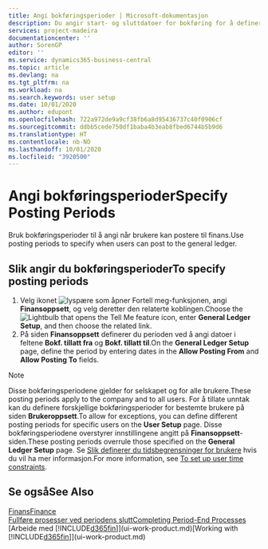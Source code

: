 ```yaml
---
title: Angi bokføringsperioder | Microsoft-dokumentasjon
description: Du angir start- og sluttdatoer for bokføring for å definere når brukere kan bokføre i Finans.
services: project-madeira
documentationcenter: ''
author: SorenGP
editor: ''
ms.service: dynamics365-business-central
ms.topic: article
ms.devlang: na
ms.tgt_pltfrm: na
ms.workload: na
ms.search.keywords: user setup
ms.date: 10/01/2020
ms.author: edupont
ms.openlocfilehash: 722a972de9a9cf38fb6a8d95436737c40f0906cf
ms.sourcegitcommit: ddbb5cede750df1baba4b3eab8fbed6744b5b9d6
ms.translationtype: HT
ms.contentlocale: nb-NO
ms.lasthandoff: 10/01/2020
ms.locfileid: "3920500"
---
```

# <a name="specify-posting-periods"></a><span data-ttu-id="f385a-103">Angi bokføringsperioder</span><span class="sxs-lookup"><span data-stu-id="f385a-103">Specify Posting Periods</span></span>
<span data-ttu-id="f385a-104">Bruk bokføringsperioder til å angi når brukere kan postere til finans.</span><span class="sxs-lookup"><span data-stu-id="f385a-104">Use posting periods to specify when users can post to the general ledger.</span></span>  

## <a name="to-specify-posting-periods"></a><span data-ttu-id="f385a-105">Slik angir du bokføringsperioder</span><span class="sxs-lookup"><span data-stu-id="f385a-105">To specify posting periods</span></span>
1. <span data-ttu-id="f385a-106">Velg ikonet ![lyspære som åpner Fortell meg-funksjonen](media/ui-search/search_small.png "Fortell hva du vil gjøre"), angi **Finansoppsett**, og velg deretter den relaterte koblingen.</span><span class="sxs-lookup"><span data-stu-id="f385a-106">Choose the ![Lightbulb that opens the Tell Me feature](media/ui-search/search_small.png "Tell me what you want to do") icon, enter **General Ledger Setup**, and then choose the related link.</span></span>  
2. <span data-ttu-id="f385a-107">På siden **Finansoppsett** definerer du perioden ved å angi datoer i feltene **Bokf. tillatt fra** og **Bokf. tillatt til**.</span><span class="sxs-lookup"><span data-stu-id="f385a-107">On the **General Ledger Setup** page, define the period by entering dates in the **Allow Posting From** and **Allow Posting To** fields.</span></span>  

> [!NOTE]  
>   <span data-ttu-id="f385a-108">Disse bokføringsperiodene gjelder for selskapet og for alle brukere.</span><span class="sxs-lookup"><span data-stu-id="f385a-108">These posting periods apply to the company and to all users.</span></span> <span data-ttu-id="f385a-109">For å tillate unntak kan du definere forskjellige bokføringsperioder for bestemte brukere på siden **Brukeroppsett**.</span><span class="sxs-lookup"><span data-stu-id="f385a-109">To allow for exceptions, you can define different posting periods for specific users on the **User Setup** page.</span></span> <span data-ttu-id="f385a-110">Disse bokføringsperiodene overstyrer innstillingene angitt på **Finansoppsett**-siden.</span><span class="sxs-lookup"><span data-stu-id="f385a-110">These posting periods overrule those specified on the **General Ledger Setup** page.</span></span> <span data-ttu-id="f385a-111">Se [Slik definerer du tidsbegrensninger for brukere](ui-define-granular-permissions.md#to-set-up-user-time-constraints) hvis du vil ha mer informasjon.</span><span class="sxs-lookup"><span data-stu-id="f385a-111">For more information, see [To set up user time constraints](ui-define-granular-permissions.md#to-set-up-user-time-constraints).</span></span>

## <a name="see-also"></a><span data-ttu-id="f385a-112">Se også</span><span class="sxs-lookup"><span data-stu-id="f385a-112">See Also</span></span>
[<span data-ttu-id="f385a-113">Finans</span><span class="sxs-lookup"><span data-stu-id="f385a-113">Finance</span></span>](finance.md)  
[<span data-ttu-id="f385a-114">Fullføre prosesser ved periodens slutt</span><span class="sxs-lookup"><span data-stu-id="f385a-114">Completing Period-End Processes</span></span>](year-how-complete-period-end-processes.md)  
<span data-ttu-id="f385a-115">[Arbeide med [!INCLUDE[d365fin](includes/d365fin_md.md)]](ui-work-product.md)</span><span class="sxs-lookup"><span data-stu-id="f385a-115">[Working with [!INCLUDE[d365fin](includes/d365fin_md.md)]](ui-work-product.md)</span></span>
